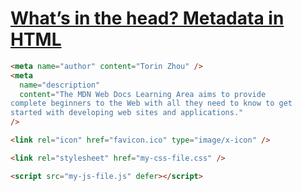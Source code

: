 # [What’s in the head? Metadata in HTML](https://developer.mozilla.org/en-US/docs/Learn/HTML/Introduction_to_HTML/The_head_metadata_in_HTML)

```html
<meta name="author" content="Torin Zhou" />
<meta
  name="description"
  content="The MDN Web Docs Learning Area aims to provide
complete beginners to the Web with all they need to know to get
started with developing web sites and applications."
/>
```

```html
<link rel="icon" href="favicon.ico" type="image/x-icon" />
```

```html
<link rel="stylesheet" href="my-css-file.css" />
```

```html
<script src="my-js-file.js" defer></script>
```
